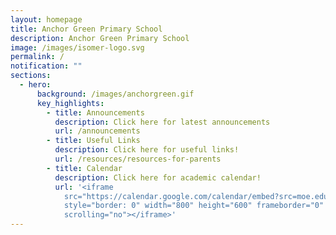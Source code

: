 ```yaml
---
layout: homepage
title: Anchor Green Primary School
description: Anchor Green Primary School
image: /images/isomer-logo.svg
permalink: /
notification: ""
sections:
  - hero:
      background: /images/anchorgreen.gif
      key_highlights:
        - title: Announcements
          description: Click here for latest announcements
          url: /announcements
        - title: Useful Links
          description: Click here for useful links!
          url: /resources/resources-for-parents
        - title: Calendar
          description: Click here for academic calendar!
          url: '<iframe
            src="https://calendar.google.com/calendar/embed?src=moe.edu.sg_tug5kct971bu7vvkg4r0h428so%40group.calendar.google.com&ctz=Asia%2FSingapore"
            style="border: 0" width="800" height="600" frameborder="0"
            scrolling="no"></iframe>'
---
```

